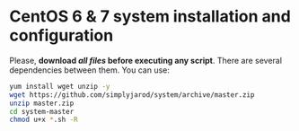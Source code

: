 # CentOS 6 & 7 system installation and configuration

Please, **download _all files_ before executing any script**. There are several dependencies between them. You can use:
```bash
yum install wget unzip -y
wget https://github.com/simplyjarod/system/archive/master.zip
unzip master.zip
cd system-master
chmod u+x *.sh -R
```
